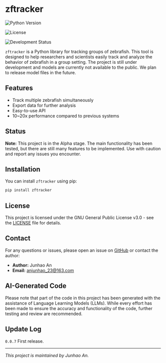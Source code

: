 # zftracker

![Python Version](https://img.shields.io/badge/python-3.9-blue.svg)

![License](https://img.shields.io/badge/license-GPLv3-blue.svg)

![Development Status](https://img.shields.io/badge/status-PreAlpha-orange.svg)

`zftracker` is a Python library for tracking groups of zebrafish. This tool is designed to help researchers and scientists easily track and analyze the behavior of zebrafish in a group setting. The project is still under development and models are currently not available to the public. We plan to release model files in the future.

## Features

- Track multiple zebrafish simultaneously
- Export data for further analysis
- Easy-to-use API
- 10~20x performance compared to previous systems

## Status

**Note:** This project is in the Alpha stage. The main functionality has been tested, but there are still many features to be implemented. Use with caution and report any issues you encounter.

## Installation

You can install `zftracker` using pip:

```bash
pip install zftracker
```

## License

This project is licensed under the GNU General Public License v3.0 - see the [LICENSE](LICENSE) file for details.

## Contact

For any questions or issues, please open an issue on [GitHub](https://github.com/yourusername/zftracker/issues) or contact the author:

- **Author:** Junhao An
- **Email:** anjunhao_23@163.com

## AI-Generated Code

Please note that part of the code in this project has been generated with the assistance of Language Learning Models (LLMs). While every effort has been made to ensure the accuracy and functionality of the code, further testing and review are recommended.

## Update Log

`0.0.7` First release.

---

*This project is maintained by Junhao An.*